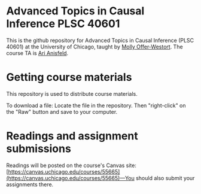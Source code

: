 # Advanced Topics in Causal Inference PLSC 40601
This is the github repository for Advanced Topics in Causal Inference (PLSC 40601) at the University of Chicago, taught by [Molly Offer-Westort](https://mollyow.github.io). 
The course TA is [Ari Anisfeld](http://www.arianisfeld.com/). 

# Getting course materials
This repository is used to distribute course materials.

To download a file: Locate the file in the repository. Then "right-click" on the "Raw" button and save to your computer.

# Readings and assignment submissions
Readings will be posted on the course's Canvas site: [https://canvas.uchicago.edu/courses/55665](https://canvas.uchicago.edu/courses/55665)—You should also submit your assignments there.
